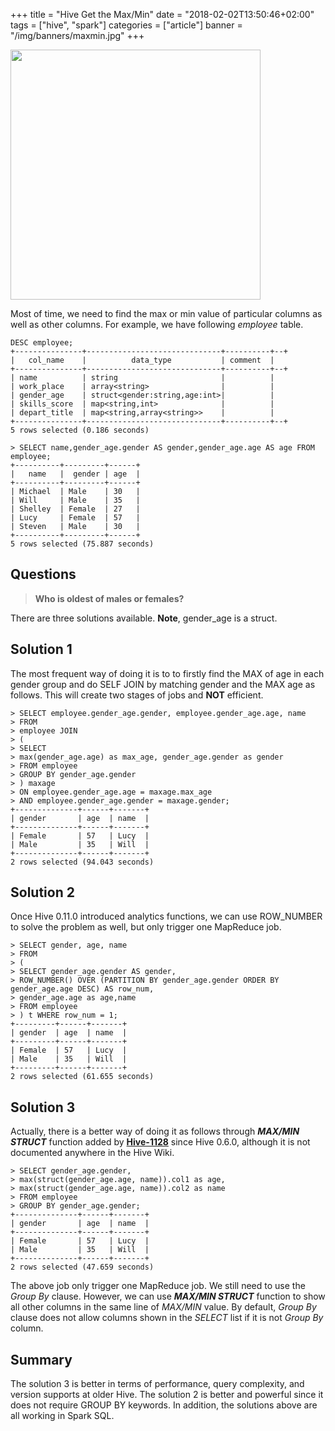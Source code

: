 +++
title = "Hive Get the Max/Min"
date = "2018-02-02T13:50:46+02:00"
tags = ["hive", "spark"]
categories = ["article"]
banner = "/img/banners/maxmin.jpg"
+++
<p align="left"><img src="/img/banners/maxmin.jpg" width="400"></p>

Most of time, we need to find the max or min value of particular columns as well as other columns. For example, we have following _employee_ table.

```
DESC employee;
+---------------+------------------------------+----------+--+
|   col_name    |          data_type           | comment  |
+---------------+------------------------------+----------+--+
| name          | string                       |          |
| work_place    | array<string>                |          |
| gender_age    | struct<gender:string,age:int>|          |
| skills_score  | map<string,int>              |          |
| depart_title  | map<string,array<string>>    |          |
+---------------+------------------------------+----------+--+
5 rows selected (0.186 seconds)

> SELECT name,gender_age.gender AS gender,gender_age.age AS age FROM employee;
+----------+---------+------+
|   name   |  gender | age  |
+----------+---------+------+
| Michael  | Male    | 30   |
| Will     | Male    | 35   |
| Shelley  | Female  | 27   |
| Lucy     | Female  | 57   |
| Steven   | Male    | 30   |
+----------+---------+------+
5 rows selected (75.887 seconds)
```
## Questions

> **Who is oldest of males or females?** 

There are three solutions available.  **Note**, gender_age is a struct.

## Solution 1

The most frequent way of doing it is to to firstly find the MAX of age in each gender group and do SELF JOIN by matching gender and the MAX age as follows. This will create two stages of jobs and **NOT** efficient.

```
> SELECT employee.gender_age.gender, employee.gender_age.age, name 
> FROM
> employee JOIN 
> (
> SELECT 
> max(gender_age.age) as max_age, gender_age.gender as gender  
> FROM employee
> GROUP BY gender_age.gender
> ) maxage
> ON employee.gender_age.age = maxage.max_age
> AND employee.gender_age.gender = maxage.gender;
+--------------+------+-------+
| gender       | age  | name  |
+--------------+------+-------+
| Female       | 57   | Lucy  |
| Male         | 35   | Will  |
+--------------+------+-------+
2 rows selected (94.043 seconds)
```

## Solution 2

Once Hive 0.11.0 introduced analytics functions, we can use ROW_NUMBER to solve the problem as well, but only trigger one MapReduce job.

```
> SELECT gender, age, name
> FROM
> (
> SELECT gender_age.gender AS gender,
> ROW_NUMBER() OVER (PARTITION BY gender_age.gender ORDER BY gender_age.age DESC) AS row_num, 
> gender_age.age as age,name
> FROM employee
> ) t WHERE row_num = 1;
+---------+------+-------+
| gender  | age  | name  |
+---------+------+-------+
| Female  | 57   | Lucy  |
| Male    | 35   | Will  |
+---------+------+-------+
2 rows selected (61.655 seconds)
```

## Solution 3

Actually, there is a better way of doing it as follows through ***MAX/MIN STRUCT*** function added by **[Hive-1128](https://issues.apache.org/jira/browse/HIVE-1128)** since Hive 0.6.0, although it is not documented anywhere in the Hive Wiki.

```
> SELECT gender_age.gender, 
> max(struct(gender_age.age, name)).col1 as age,
> max(struct(gender_age.age, name)).col2 as name
> FROM employee
> GROUP BY gender_age.gender;
+--------------+------+-------+
| gender       | age  | name  |
+--------------+------+-------+
| Female       | 57   | Lucy  |
| Male         | 35   | Will  |
+--------------+------+-------+
2 rows selected (47.659 seconds)
```

The above job only trigger one MapReduce job. We still need to use the *Group By* clause. However, we can use ***MAX/MIN STRUCT*** function to show all other columns in the same line of *MAX/MIN* value. By default, *Group By* clause does not allow columns shown in the *SELECT* list if it is not *Group By* column.

## Summary
The solution 3 is better in terms of performance, query complexity, and version supports at older Hive. The solution 2 is better and powerful since it does not require GROUP BY keywords. In addition, the solutions above are all working in Spark SQL.